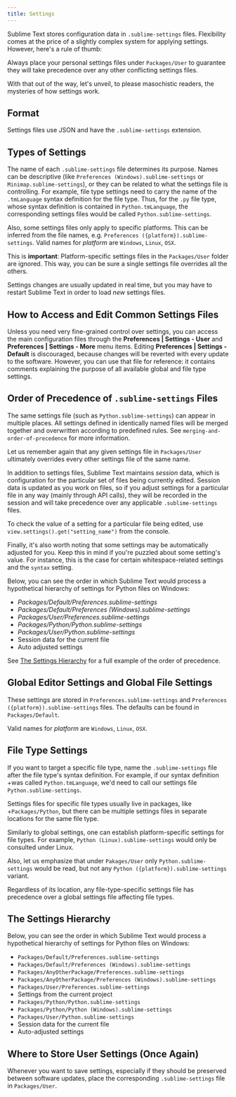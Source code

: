 ```yaml
---
title: Settings
---
```


Sublime Text stores configuration data in `.sublime-settings` files.
Flexibility comes at the price of a slightly complex system for applying
settings. However, here's a rule of thumb:

Always place your personal settings files under `Packages/User` to
guarantee they will take precedence over any other conflicting settings
files.

With that out of the way, let's unveil, to please masochistic readers,
the mysteries of how settings work.


## Format

Settings files use JSON and have the `.sublime-settings` extension.


## Types of Settings

The name of each `.sublime-settings` file determines its purpose. Names
can be descriptive (like `Preferences (Windows).sublime-settings` or
`Minimap.sublime-settings`), or they can be related to what the settings
file is controlling. For example, file type settings need to carry the
name of the `.tmLanguage` syntax definition for the file type. Thus, for
the `.py` file type, whose syntax definition is contained in
`Python.tmLanguage`, the corresponding settings files would be called
`Python.sublime-settings`.

<!-- TODO does this also work for custom .sublime-settings files? -->

Also, some settings files only apply to specific platforms. This can be
inferred from the file names, e.g. `Preferences
({platform}).sublime-settings`. Valid names for *platform* are
`Windows`, `Linux`, `OSX`.

This is **important**: Platform-specific settings files in the
`Packages/User` folder are ignored. This way, you can be sure a single
settings file overrides all the others.

Settings changes are usually updated in real time, but you may have to
restart Sublime Text in order to load *new* settings files.


## How to Access and Edit Common Settings Files

Unless you need very fine-grained control over settings, you can access
the main configuration files through the **Preferences | Settings -
User** and **Preferences | Settings - More** menu items. Editing
**Preferences | Settings - Default** is discouraged, because changes
will be reverted with every update to the software. However, you can use
that file for reference: it contains comments explaining the purpose of
all available global and file type settings.


## Order of Precedence of `.sublime-settings` Files

The same settings file (such as `Python.sublime-settings`) can appear in
multiple places. All settings defined in identically named files will be
merged together and overwritten according to predefined rules. See
`merging-and-order-of-precedence` for more information.

Let us remember again that any given settings file in `Packages/User`
ultimately overrides every other settings file of the same name.

In addition to settings files, Sublime Text maintains *session* data, which is
configuration for the particular set of files being currently edited. Session
data is updated as you work on files, so if you adjust settings for a particular
file in any way (mainly through API calls), they will be recorded in the session
and will take precedence over any applicable `.sublime-settings` files.

To check the value of a setting for a particular file being edited, use
`view.settings().get("setting_name")` from the console.

Finally, it's also worth noting that some settings may be automatically
adjusted for you. Keep this in mind if you're puzzled about some
setting's value. For instance, this is the case for certain
whitespace-related settings and the `syntax` setting.

Below, you can see the order in which Sublime Text would process a
hypothetical hierarchy of settings for Python files on Windows:

- *Packages/Default/Preferences.sublime-settings*
- *Packages/Default/Preferences (Windows).sublime-settings*
- *Packages/User/Preferences.sublime-settings*
- *Packages/Python/Python.sublime-settings*
- *Packages/User/Python.sublime-settings*
- Session data for the current file
- Auto adjusted settings

See [The Settings Hierarchy](#the-settings-hierarchy) for a full example of the order of
precedence.


## Global Editor Settings and Global File Settings

These settings are stored in `Preferences.sublime-settings` and
`Preferences ({platform}).sublime-settings` files. The defaults can be
found in `Packages/Default`.

Valid names for *platform* are `Windows`, `Linux`, `OSX`.


## File Type Settings

If you want to target a specific file type, name the `.sublime-settings`
file after the file type's syntax definition. For example, if our syntax
definition +was called `Python.tmLanguage`, we'd need to call our
settings file `Python.sublime-settings`.

<!-- TODO does the tmLanguage's "name" key have any effect on this? -->

Settings files for specific file types usually live in packages, like
+`Packages/Python`, but there can be multiple settings files in separate
locations for the same file type.

Similarly to global settings, one can establish platform-specific
settings for file types. For example, `Python (Linux).sublime-settings`
would only be consulted under Linux.

Also, let us emphasize that under `Pakages/User` only
`Python.sublime-settings` would be read, but not any `Python
({platform}).sublime-settings` variant.

Regardless of its location, any file-type-specific settings file has
precedence over a global settings file affecting file types.


## The Settings Hierarchy

Below, you can see the order in which Sublime Text would process a
hypothetical hierarchy of settings for Python files on Windows:

- `Packages/Default/Preferences.sublime-settings`
- `Packages/Default/Preferences (Windows).sublime-settings`
- `Packages/AnyOtherPackage/Preferences.sublime-settings`
- `Packages/AnyOtherPackage/Preferences (Windows).sublime-settings`
- `Packages/User/Preferences.sublime-settings`
- Settings from the current project
- `Packages/Python/Python.sublime-settings`
- `Packages/Python/Python (Windows).sublime-settings`
- `Packages/User/Python.sublime-settings`
- Session data for the current file
- Auto-adjusted settings


## Where to Store User Settings (Once Again)

Whenever you want to save settings, especially if they should be
preserved between software updates, place the corresponding
`.sublime-settings` file in `Packages/User`.
